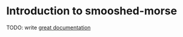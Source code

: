 # Introduction to smooshed-morse

TODO: write [great documentation](http://jacobian.org/writing/what-to-write/)
